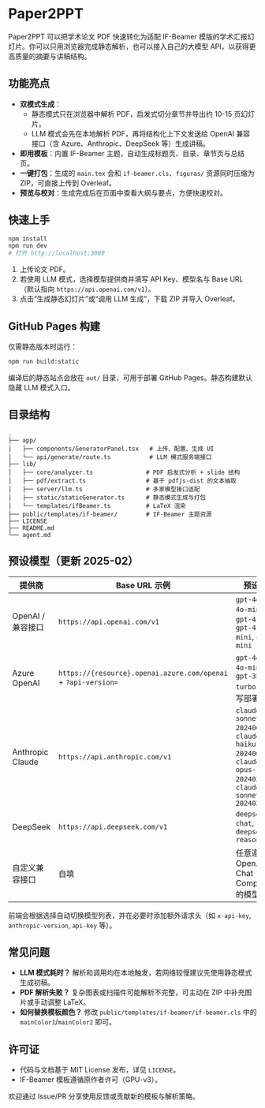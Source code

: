 # Paper2PPT

Paper2PPT 可以把学术论文 PDF 快速转化为适配 IF-Beamer 模版的学术汇报幻灯片。你可以只用浏览器完成静态解析，也可以接入自己的大模型 API，以获得更高质量的摘要与讲稿结构。

## 功能亮点
- **双模式生成**：
  - 静态模式只在浏览器中解析 PDF，启发式切分章节并导出约 10-15 页幻灯片。
  - LLM 模式会先在本地解析 PDF，再将结构化上下文发送给 OpenAI 兼容接口（含 Azure、Anthropic、DeepSeek 等）生成讲稿。
- **即用模板**：内置 IF-Beamer 主题，自动生成标题页、目录、章节页与总结页。
- **一键打包**：生成的 `main.tex` 会和 `if-beamer.cls`、`figuras/` 资源同时压缩为 ZIP，可直接上传到 Overleaf。
- **预览与校对**：生成完成后在页面中查看大纲与要点，方便快速校对。

## 快速上手
```bash
npm install
npm run dev
# 打开 http://localhost:3000
```
1. 上传论文 PDF。
2. 若使用 LLM 模式，选择模型提供商并填写 API Key、模型名与 Base URL（默认指向 `https://api.openai.com/v1`）。
3. 点击“生成静态幻灯片”或“调用 LLM 生成”，下载 ZIP 并导入 Overleaf。

## GitHub Pages 构建
仅需静态版本时运行：
```bash
npm run build:static
```
编译后的静态站点会放在 `out/` 目录，可用于部署 GitHub Pages。静态构建默认隐藏 LLM 模式入口。

## 目录结构
```
.
├── app/
│   ├── components/GeneratorPanel.tsx   # 上传、配置、生成 UI
│   └── api/generate/route.ts           # LLM 模式服务端接口
├── lib/
│   ├── core/analyzer.ts               # PDF 启发式分析 + slide 结构
│   ├── pdf/extract.ts                 # 基于 pdfjs-dist 的文本抽取
│   ├── server/llm.ts                  # 多家模型接口适配
│   ├── static/staticGenerator.ts      # 静态模式生成与打包
│   └── templates/ifBeamer.ts          # LaTeX 渲染
├── public/templates/if-beamer/        # IF-Beamer 主题资源
├── LICENSE
├── README.md
└── agent.md
```

## 预设模型（更新 2025-02）
| 提供商 | Base URL 示例 | 预设模型 |
| --- | --- | --- |
| OpenAI / 兼容接口 | `https://api.openai.com/v1` | `gpt-4o`, `gpt-4o-mini`, `gpt-4.1`, `gpt-4.1-mini`, `o1`, `o1-mini` |
| Azure OpenAI | `https://{resource}.openai.azure.com/openai` + `?api-version=` | `gpt-4o`, `gpt-4o-mini`, `gpt-35-turbo`（需填写部署名） |
| Anthropic Claude | `https://api.anthropic.com/v1` | `claude-3.5-sonnet-20240620`, `claude-3.5-haiku-20240620`, `claude-3-opus-20240229`, `claude-3-sonnet-20240229` |
| DeepSeek | `https://api.deepseek.com/v1` | `deepseek-chat`, `deepseek-reasoner` |
| 自定义兼容接口 | 自填 | 任意遵循 OpenAI Chat Completions 的模型标识 |

前端会根据选择自动切换模型列表，并在必要时添加额外请求头（如 `x-api-key`, `anthropic-version`, `api-key` 等）。

## 常见问题
- **LLM 模式耗时？** 解析和调用均在本地触发，若网络较慢建议先使用静态模式生成初稿。
- **PDF 解析失败？** 复杂图表或扫描件可能解析不完整，可主动在 ZIP 中补充图片或手动调整 LaTeX。
- **如何替换模板颜色？** 修改 `public/templates/if-beamer/if-beamer.cls` 中的 `mainColor1`/`mainColor2` 即可。

## 许可证
- 代码与文档基于 MIT License 发布，详见 `LICENSE`。
- IF-Beamer 模板遵循原作者许可（GPU-v3）。

欢迎通过 Issue/PR 分享使用反馈或贡献新的模板与解析策略。
